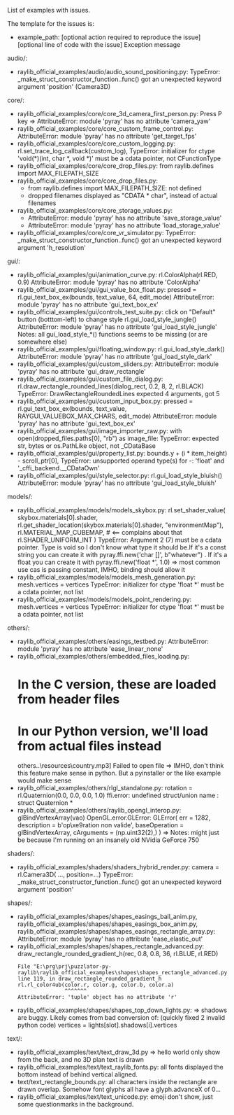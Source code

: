 List of examples with issues.

The template for the issues is:
- example_path: [optional action required to reproduce the issue]
  [optional line of code with the issue]
  Exception message


audio/:
- raylib_official_examples/audio/audio_sound_positioning.py: TypeError: _make_struct_constructor_function.<locals>.func() got an unexpected keyword argument 'position' (Camera3D)

 core/:
- raylib_official_examples/core/core_3d_camera_first_person.py: Press P key => AttributeError: module 'pyray' has no attribute 'camera_yaw'
- raylib_official_examples/core/core_custom_frame_control.py: AttributeError: module 'pyray' has no attribute 'get_target_fps'
- raylib_official_examples/core/core_custom_logging.py: rl.set_trace_log_callback(custom_log), TypeError: initializer for ctype 'void(*)(int, char *, void *)' must be a cdata pointer, not CFunctionType
- raylib_official_examples/core/core_drop_files.py: from raylib.defines import MAX_FILEPATH_SIZE
- raylib_official_examples/core/core_drop_files.py:
  - from raylib.defines import MAX_FILEPATH_SIZE: not defined  
  - dropped filenames displayed as "CDATA * char", instead of actual filenames
- raylib_official_examples/core/core_storage_values.py: 
  - AttributeError: module 'pyray' has no attribute 'save_storage_value'
  - AttributeError: module 'pyray' has no attribute 'load_storage_value'
- raylib_official_examples/core/core_vr_simulator.py: TypeError: _make_struct_constructor_function.<locals>.func() got an unexpected keyword argument 'h_resolution'

gui/:
- raylib_official_examples/gui/animation_curve.py:
  rl.ColorAlpha(rl.RED, 0.9)
  AttributeError: module 'pyray' has no attribute 'ColorAlpha'
- raylib_official_examples/gui/gui_value_box_float.py:
  pressed = rl.gui_text_box_ex(bounds, text_value, 64, edit_mode)
  AttributeError: module 'pyray' has no attribute 'gui_text_box_ex'
- raylib_official_examples/gui/controls_test_suite.py: click on "Default" button (botttom-left) to change style 
  rl.gui_load_style_jungle()
  AttributeError: module 'pyray' has no attribute 'gui_load_style_jungle'
  Notes: all gui_load_style_*() functions seems to be missing (or are somewhere else)
- raylib_official_examples/gui/floating_window.py:
  rl.gui_load_style_dark()
  AttributeError: module 'pyray' has no attribute 'gui_load_style_dark'
- raylib_official_examples/gui/custom_sliders.py:  AttributeError: module 'pyray' has no attribute 'gui_draw_rectangle'
- raylib_official_examples/gui/custom_file_dialog.py:
  rl.draw_rectangle_rounded_lines(dialog_rect, 0.2, 8, 2, rl.BLACK)
  TypeError: DrawRectangleRoundedLines expected 4 arguments, got 5
- raylib_official_examples/gui/custom_input_box.py:
  pressed = rl.gui_text_box_ex(bounds, text_value, RAYGUI_VALUEBOX_MAX_CHARS, edit_mode)
  AttributeError: module 'pyray' has no attribute 'gui_text_box_ex'
- raylib_official_examples/gui/image_importer_raw.py:
  with open(dropped_files.paths[0], "rb") as image_file:
  TypeError: expected str, bytes or os.PathLike object, not _CDataBase
- raylib_official_examples/gui/property_list.py:
  bounds.y + (i * item_height) - scroll_ptr[0],
  TypeError: unsupported operand type(s) for -: 'float' and '_cffi_backend.__CDataOwn'
- raylib_official_examples/gui/style_selector.py:
  rl.gui_load_style_bluish()
  AttributeError: module 'pyray' has no attribute 'gui_load_style_bluish'

models/:
- raylib_official_examples/models/models_skybox.py: 
  rl.set_shader_value(
        skybox.materials[0].shader, 
        rl.get_shader_location(skybox.materials[0].shader, "environmentMap"), 
        rl.MATERIAL_MAP_CUBEMAP,   # <== complains about that 
        rl.SHADER_UNIFORM_INT
    )
  TypeError: Argument 2 (7) must be a cdata pointer. Type is void so I don't know what type it should be.If it's a const string you can create it with pyray.ffi.new('char []', b"whatever") . If it's a float you can create it with pyray.ffi.new('float *', 1.0)
  => most common use cas is passing constant, IMHO, binding should allow it
- raylib_official_examples/models/models_mesh_generation.py:
  mesh.vertices = vertices
  TypeError: initializer for ctype 'float *' must be a cdata pointer, not list
- raylib_official_examples/models/models_point_rendering.py:
  mesh.vertices = vertices
  TypeError: initializer for ctype 'float *' must be a cdata pointer, not list

others/:
- raylib_official_examples/others/easings_testbed.py: AttributeError: module 'pyray' has no attribute 'ease_linear_none'
- raylib_official_examples/others/embedded_files_loading.py: 
  # In the C version, these are loaded from header files
  # In our Python version, we'll load from actual files instead
  others\..\resources\country.mp3] Failed to open file
  => IMHO, don't think this feature make sense in python. But a pyinstaller or the like example would make sense
- raylib_official_examples/others/rlgl_standalone.py:
  rotation = rl.Quaternion(0.0, 0.0, 0.0, 1.0)
  ffi.error: undefined struct/union name : struct Quaternion *
- raylib_official_examples/others/raylib_opengl_interop.py:
  glBindVertexArray(vao)
  OpenGL.error.GLError: GLError(
	err = 1282,
	description = b'op\xe9ration non valide',
	baseOperation = glBindVertexArray,
	cArguments = (np.uint32(2),)
  )
  => Notes: might just be because I'm running on an insanely old NVidia GeForce 750

shaders/:
- raylib_official_examples/shaders/shaders_hybrid_render.py:
  camera = rl.Camera3D( ..., position=...) 
  TypeError: _make_struct_constructor_function.<locals>.func() got an unexpected keyword argument 'position'

shapes/:
- raylib_official_examples/shapes/shapes_easings_ball_anim.py,
  raylib_official_examples/shapes/shapes_easings_box_anim.py,
  raylib_official_examples/shapes/shapes_easings_rectangle_array.py:
  AttributeError: module 'pyray' has no attribute 'ease_elastic_out'
- raylib_official_examples/shapes/shapes_rectangle_advanced.py:
    draw_rectangle_rounded_gradient_h(rec, 0.8, 0.8, 36, rl.BLUE, rl.RED)
    ~~~~~~~~~~~~~~~~~~~~~~~~~~~~~~~~~^^^^^^^^^^^^^^^^^^^^^^^^^^^^^^^^^^^^
  File "E:\prg\prj\puzzlator-py-raylib\raylib_official_examples\shapes\shapes_rectangle_advanced.py", line 119, in draw_rectangle_rounded_gradient_h
    rl.rl_color4ub(color.r, color.g, color.b, color.a)
                   ^^^^^^^
  AttributeError: 'tuple' object has no attribute 'r'
- raylib_official_examples/shapes/shapes_top_down_lights.py:
  => shadows are buggy. Likely comes from bad conversion of: (quickly fixed 2 invalid python code)
  vertices = lights[slot].shadows[i].vertices

text/:
- raylib_official_examples/text/text_draw_3d.py
  => hello world only show from the back, and no 3D plan text is drawn
- raylib_official_examples/text/text_raylib_fonts.py: all fonts displayed the bottom instead of behind vertical aligned.
- text/text_rectangle_bounds.py: all characters inside the rectangle are drawn overlap. Somehow font glyphs all have
  a glyph.advanceX of 0...
- raylib_official_examples/text/text_unicode.py:
  emoji don't show, just some questionmarks in the background. 
